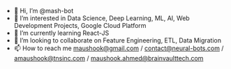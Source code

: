 - 👋 Hi, I’m @mash-bot
- 👀 I’m interested in Data Science, Deep Learning, ML, AI, Web Development Projects, Google Cloud Platform
- 🌱 I’m currently learning React-JS
- 💞️ I’m looking to collaborate on Feature Engineering, ETL, Data Migration
- 📫 How to reach me maushook@gmail.com / contact@neural-bots.com / amaushook@tnsinc.com / maushook.ahmed@brainvaulttech.com

<!---
maushook-bot/maushook-bot is a ✨ special ✨ repository because its `README.md` (this file) appears on your GitHub profile.
You can click the Preview link to take a look at your changes.
--->
